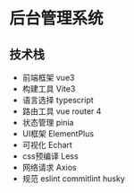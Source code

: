 # 后台管理系统

## 技术栈
- 前端框架 vue3
- 构建工具 Vite3
- 语言选择 typescript
- 路由工具 vue router 4
- 状态管理 pinia
- UI框架 ElementPlus
- 可视化 Echart
- css预编译 Less
- 网络请求 Axios
- 规范 eslint commitlint husky
